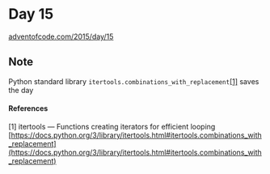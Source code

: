 # Day 15

[adventofcode.com/2015/day/15](https://adventofcode.com/2015/day/15)

## Note

Python standard library `itertools.combinations_with_replacement`[[1]](#1) saves the day

#### References

<a id="1">[1]</a> itertools — Functions creating iterators for efficient
looping [https://docs.python.org/3/library/itertools.html#itertools.combinations_with_replacement](https://docs.python.org/3/library/itertools.html#itertools.combinations_with_replacement)